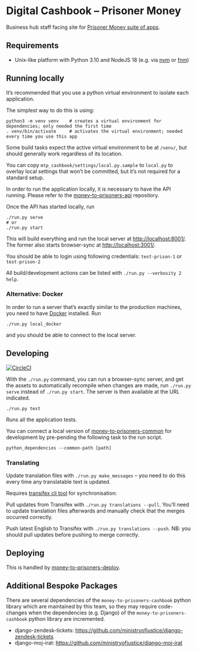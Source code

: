 # Digital Cashbook – Prisoner Money

Business hub staff facing site for [Prisoner Money suite of apps](https://github.com/ministryofjustice/money-to-prisoners).

## Requirements

- Unix-like platform with Python 3.10 and NodeJS 18 (e.g. via [nvm](https://github.com/nvm-sh/nvm#installing-and-updating) or [fnm](https://github.com/Schniz/fnm#installation))

## Running locally

It’s recommended that you use a python virtual environment to isolate each application.

The simplest way to do this is using:

```shell
python3 -m venv venv    # creates a virtual environment for dependencies; only needed the first time
. venv/bin/activate     # activates the virtual environment; needed every time you use this app
```

Some build tasks expect the active virtual environment to be at `/venv/`, but should generally work regardless of
its location.

You can copy `mtp_cashbook/settings/local.py.sample` to `local.py` to overlay local settings that won’t be committed,
but it’s not required for a standard setup.

In order to run the application locally, it is necessary to have the API running.
Please refer to the [money-to-prisoners-api](https://github.com/ministryofjustice/money-to-prisoners-api/) repository.

Once the API has started locally, run

```shell
./run.py serve
# or
./run.py start
```

This will build everything and run the local server at [http://localhost:8001/](http://localhost:8001/).
The former also starts browser-sync at [http://localhost:3001/](http://localhost:3001/).

You should be able to login using following credentials: `test-prison-1` or `test-prison-2`

All build/development actions can be listed with `./run.py --verbosity 2 help`.

### Alternative: Docker

In order to run a server that’s exactly similar to the production machines,
you need to have [Docker](https://www.docker.com/products/developer-tools) installed. Run

```shell
./run.py local_docker
```

and you should be able to connect to the local server.

## Developing

[![CircleCI](https://circleci.com/gh/ministryofjustice/money-to-prisoners-cashbook.svg?style=svg)](https://circleci.com/gh/ministryofjustice/money-to-prisoners-cashbook)

With the `./run.py` command, you can run a browser-sync server, and get the assets
to automatically recompile when changes are made, run `./run.py serve` instead of
`./run.py start`. The server is then available at the URL indicated.

```shell
./run.py test
```

Runs all the application tests.

You can connect a local version of [money-to-prisoners-common](https://github.com/ministryofjustice/money-to-prisoners-common/)
for development by pre-pending the following task to the run script.

```shell
python_dependencies --common-path [path]
```

### Translating

Update translation files with `./run.py make_messages` – you need to do this every time any translatable text is updated.

Requires [transifex cli tool](https://github.com/transifex/cli#installation) for synchronisation:

Pull updates from Transifex with `./run.py translations --pull`.
You’ll need to update translation files afterwards and manually check that the merges occurred correctly.

Push latest English to Transifex with `./run.py translations --push`.
NB: you should pull updates before pushing to merge correctly.

## Deploying

This is handled by [money-to-prisoners-deploy](https://github.com/ministryofjustice/money-to-prisoners-deploy/).

## Additional Bespoke Packages

There are several dependencies of the ``money-to-prisoners-cashbook`` python library which are maintained by this team, so they may require code-changes when the dependencies (e.g. Django) of the ``money-to-prisoners-cashbook`` python library are incremented.

* django-zendesk-tickets: https://github.com/ministryofjustice/django-zendesk-tickets
* django-moj-irat: https://github.com/ministryofjustice/django-moj-irat
